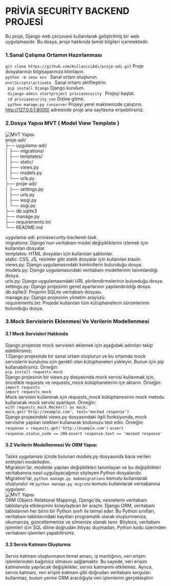 # PRİVİA SECURİTY BACKEND PROJESİ
Bu proje, Django web çerçevesi kullanılarak geliştirilmiş bir web uygulamasıdır. Bu dosya, proje hakkında temel bilgileri içermektedir.    

###  1.Sanal Çalışma Ortamın Hazırlanması     
``` git clone https://github.com/KullaniciAdi/proje-adi.git ``` Proje dosyalarınızı bilgisayarınıza klonlayın.          
``` python -m venv env  ``` Sanal ortam oluşturun.         
``` env\Scripts\activate  ``` Sanal ortamı aktifleştirin.       
```  pip install Django ``` Django kurulum.    
```  dijango-admin startproject priviasecurity  ``` Projeyi başlat.       
```  cd priviasecurity_con ``` Dizine gitme.       
```  python manage.py runserver ``` Projeyi yerel makinenizde çalıştırın.         
http://127.0.0.1:8000/ adresinde proje ana sayfasına erişebilirsiniz.

### 2.Dosya Yapısı MVT ( Model View Template )
![ MVT Yapısı ](./images/mvt.jpg)  
proje-adi/       
├── uygulama-adi/          
│   ├── migrations/      
│   ├── templates/       
│   ├── static/      
│   ├── views.py      
│   ├── models.py      
│   └── urls.py     
├── proje-adi/      
│   ├── settings.py      
│   ├── urls.py      
│   ├── wsgi.py      
│   └── asgi.py      
├── db.sqlite3       
├── manage.py      
├── requirements.txt      
└── README.md      

uygulama-adi: priviasecurity-backend-task.   
migrations: Django'nun veritabanı model değişikliklerini izlemek için kullanılan dosyalar.    
templates: HTML dosyaları için kullanılan şablonlar.     
static: CSS, JS, resimler gibi statik dosyalar için kullanılan klasör.       
views.py: Django uygulamasındaki kontrollerin bulunduğu dosya.         
models.py: Django uygulamasındaki veritabanı modellerinin tanımlandığı dosya.          
urls.py: Django uygulamasındaki URL yönlendirmelerinin bulunduğu dosya.          
settings.py: Django projesinin genel ayarlarının yapılandırıldığı dosya.         
db.sqlite3: Projenin SQLite veritabanı dosyası.        
manage.py: Django projesinin yönetim arayüzü.         
requirements.txt: Projede kullanılan tüm kütüphanelerin sürümlerinin bulunduğu dosya.             


### 3.Mock Servislerin Eklenmesi Ve Verilerin Modellenmesi
#### 3.1 Mock Servisleri Hakkında
Django projenize mock servisleri eklemek için aşağıdaki adımları takip edebilirsiniz:      
1.Django projesinde bir sanal ortam oluşturun ve bu ortamda mock servislerin kurulumu için gerekli olan kütüphaneleri yükleyin. Bunun için pip kullanabilirsiniz. Örneğin:       
``` pip install requests-mock ```          
Django projesinin bir views.py dosyasında mock servisi kullanmak için, öncelikle requests ve requests_mock kütüphanelerini içe aktarın. Örneğin:      
``` import requests ```       
``` import requests_mock ```      
Mock servisini kullanmak için requests_mock kütüphanesinin mock metodu kullanarak mock servisi ayarlayın. Örneğin:        
``` with requests_mock.Mocker() as mock: ```      
``` mock.get('http://example.com', text='mocked response') ```     
Django projesindeki views.py dosyasındaki ilgili fonksiyonda, mock servisine yapılan istekleri kullanarak kodunuzu test edin. Örneğin:     
``` response = requests.get('http://example.com') ```
``` assert response.status_code == 200 ```
``` assert response.text == 'mocked response' ```

 
#### 3.2 Verilerin Modellenmesi Ve ORM Yapısı
Tasks uygulaması içinde bulunan models.py dosyasında bana verilen entityleri modelledim.          
Migration'lar, modelde yapılan değişiklikleri tanımlayan ve bu değişiklikleri veritabanına nasıl uygulayacağınızı söyleyen Python dosyalarıdır.        
Migration'lar, ``` python manage.py makemigrations ``` komutu kullanılarak oluşturulur ve ``` python manage.py migrate ``` komutu kullanılarak veritabanına uygulanır.            
![ MVT Yapısı ](./images/orm.jpg)      
ORM (Object-Relational Mapping), Django'da, nesnelerin veritabanı tablolarıyla etkileşimini kolaylaştıran bir araçtır. Django ORM, veritabanı tablolarının her birini bir Python sınıfı ile temsil eder. Bu Python sınıfları, veritabanı tablolarındaki kayıtları programatik olarak oluşturmanıza, okumanıza, güncellemenize ve silmenize olanak tanır. Böylece, veritabanı işlemleri için SQL diline doğrudan ihtiyaç duymadan, Python kodu üzerinden veritabanı işlemleri yapabilirsiniz.

#### 3.3 Servis Katmanı Oluşturma 
Servis katmanı oluşturmanın temel amacı, iş mantığının, veri erişim işlemlerinden bağımsız olmasını sağlamaktır. Bu sayede, veri erişim katmanında yapılacak değişiklikler, servis katmanını etkilemez. Ayrıca, servis katmanı, veri erişim katmanı gibi doğrudan veritabanı sorguları kullanmaz, bunun yerine ORM aracılığıyla veri işlemlerini gerçekleştirir.            

